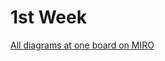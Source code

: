 # 1st Week

[All diagrams at one board on MIRO](https://miro.com/app/board/uXjVNry3IGM=/?share_link_id=132491948749)

